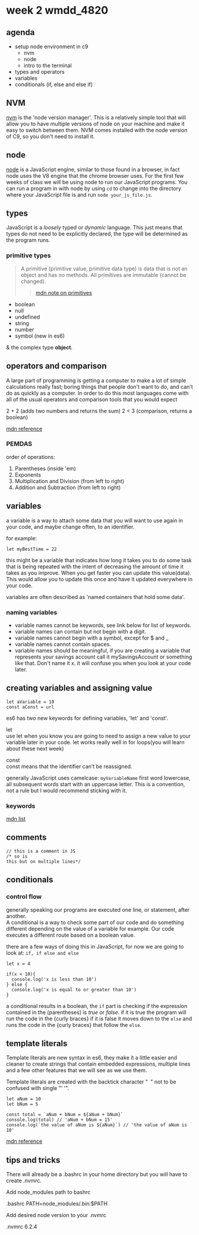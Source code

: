# week 2 wmdd_4820

## agenda

- setup node environment in c9
  - nvm
  - node
  - intro to the terminal
- types and operators
- variables
- conditionals (if, else and else if)

## NVM
[nvm](https://github.com/creationix/nvm) is the 'node version manager'. This is
a relatively simple tool that will allow you to have multiple versions of node
on your machine and make it easy to switch between them. NVM comes installed
with the node version of C9, so you don't need to install it.

## node
[node](https://nodejs.org/en/) is a JavaScript engine, similar to those found in
a browser, in fact node uses the V8 engine that the chrome browser uses. For
the first few weeks of class we will be using node to run our JavaScript
programs. You can run a program in with node by using `cd` to change into the
directory where your JavaScript file is and run `node your_js_file.js`.

## types

JavaScript is a *loosely* typed or *dynamic* language. This just means that
types do not need to be explicitly declared, the type will be determined as the
program runs.

### primitive types

> A primitive (primitive value, primitive data type) is data that is not an
> object and has no methods.
> All primitives are immutable (cannot be changed).
>> [mdn note on
>> primitives](https://developer.mozilla.org/en-US/docs/Glossary/Primitive)

- boolean
- null
- undefined
- string
- number
- symbol (new in es6)

& the complex type **object**.

## operators and comparison

A large part of programming is getting a computer to make a lot of simple
calculations really fast; boring things that people don't want to do, and can't
do as quickly as a computer. In order to do this most languages come with all of
the usual operators and comparison tools that you would expect

2 + 2 (adds two numbers and returns the sum)
2 < 3 (comparison, returns a boolean)

[mdn
reference](https://developer.mozilla.org/en-US/docs/Web/JavaScript/Reference/Operators)

### PEMDAS

order of operations:  

1. Parentheses (inside 'em)
2. Exponents
3. Multiplication and Division (from left to right)
4. Addition and Subtraction (from left to right)

## variables

a variable is a way to attach some data that you will want to use again in your
code, and maybe change often, to an identifier.

for example:

    let myBestTime = 22

this might be a variable that indicates how long it takes you to do some task
that is being repeated with the intent of decreasing the amount of time it takes
as you improve. When you get faster you can update this value(data).
This would allow you to update this once and have it updated everywhere in your
code.

variables are often described as 'named containers that hold some data'.

### naming variables

- variable names cannot be keywords, see link below for list of keywords.
- variable names can contain but not begin with a digit.
- variable names cannot begin with a symbol, except for $ and _
- variable names cannot contain spaces.
- variable names should be meaningful, if you are creating a variable that
  represents your savings account call it mySavingsAccount or something like
  that. Don't name it x. it will confuse you when you look at your code later.

## creating variables and assigning value

    let aVariable = 10
    const aConst = url

es6 has two new keywords for defining variables, 'let' and 'const'.

let  
use let when you know you are going to need to assign a new value to your
variable later in your code. let works really well in for loops(you will learn
about these next week)

const  
const means that the identifier can’t be reassigned.

generally JavaScript uses camelcase: `myVariableName` first word lowercase, all
subsequent words start with an uppercase letter. This is a convention, not a
rule but I would recommend sticking with it.

### keywords
[mdn
list](https://developer.mozilla.org/en-US/docs/Web/JavaScript/Reference/Lexical_grammar)

## comments

    // this is a comment in JS
    /* so is  
    this but on multiple lines*/

## conditionals

### control flow

generally speaking our programs are executed one line, or statement, after another.  
A conditional is a way to check some part of our code and do something different
depending on the value of a variable for example. Our code executes a different
route based on a boolean value.

there are a few ways of doing this in JavaScript, for now we are going to look
at: `if, if else and else`

    let x = 4

    if(x < 10){
      console.log('x is less than 10')
    } else {
      console.log('x is equal to or greater than 10')
    }

a conditional results in a boolean, the `if` part is checking if the expression
contained in the (parentheses) is *true* or *false*. if it is true the program will run the code in the
{curly braces} if it is false it moves down to the `else` and runs the code in the {curly braces} that
follow the `else`.


## template literals

Template literals are new syntax in es6, they make it a little easier and
cleaner to create strings that contain embedded expressions, multiple lines and
a few other features that we will see as we use them.

Template literals are created with the backtick character "` `" not to be confused
with single "' '".

    let aNum = 10
    let bNum = 5

    const total = `aNum + bNum = ${aNum + bNum}`
    console.log(total) // 'aNum + bNum = 15'
    console.log(`the value of aNum is ${aNum}`) // 'the value of aNum is 10'

[mdn
reference](https://developer.mozilla.org/en/docs/Web/JavaScript/Reference/Template_literals)

## tips and tricks

There will already be a .bashrc in your home directory but you will have to
create .nvmrc.

Add node_modules path to bashrc

.bashrc
PATH=node_modules/.bin:$PATH

Add desired node version to your .nvmrc

.nvmrc
6.2.4
